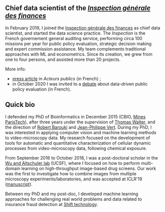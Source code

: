 ## Chief data scientist of the [_Inspection générale des finances_](https://en.wikipedia.org/wiki/Inspection_g%C3%A9n%C3%A9rale_des_finances_(France))

In February 2019, I joined the [Inspection générale des finances](https://en.wikipedia.org/wiki/Inspection_g%C3%A9n%C3%A9rale_des_finances_(France)) as chief data scientist, and started the data science practice. The _Inspection_ is the French governement general auditing service, performing circa 100 missions per year for public policy evaluation, strategic decision making and expert commission assistance. My team complements traditional approaches with ML and econometrics.
Since its creation, we grew from one to four persons, and assisted more than 20 projects.

More info:
- [press article](assets/articleJan2020_ActeursPublics.pdf) in *Acteurs publics* (in French) ;
- in October 2020 I was invited to a [debate](https://www.acteurspublics.fr/webtv/emissions/les-rencontres-des-acteurs-publics/debat-comment-les-donnees-publiques-peuvent-elles-appuyer-levaluation) about data-driven public policy evaluation (in French). 

## Quick bio

I defended my PhD of Bioinformatics in December 2015 (CBIO, [Mines ParisTech](http://www.mines-paristech.fr/)), after three years under the supervision of [Thomas Walter](http://cbio.ensmp.fr/~twalter/), and the direction of [Robert Barouki](https://t3s-1124.biomedicale.parisdescartes.fr/) and [Jean-Philippe Vert](http://cbio.ensmp.fr/~jvert/). During my PhD, I was interested in applying computer vision and machine learning methods to video-microscopy data. My research focused on the development of tools for automatic and quantitative characterization of cellular dynamic processes from video-microscopy data, following chemical exposure.

From September 2016 to October 2018, I was a post-doctoral scholar in the [Wu and Altschuler lab](http://www.altschulerwulab.org) (UCSF), where I focused on how to perform multi-domain learning on high-throughput image-based drug screens. Our work was the first to investigate how to combine images from multiple microscopy experiments/laboratories, and was accepted at ICLR'19 ([manuscript](https://openreview.net/forum?id=Sklv5iRqYX)).

Between my PhD and my post-doc, I developed machine learning approaches for challenging real world problems and data related to insurance fraud detection at [Shift technology](http://www.shift-technology.com/).
